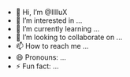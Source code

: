 - 👋 Hi, I’m @IIlluX
- 👀 I’m interested in ...
- 🌱 I’m currently learning ...
- 💞️ I’m looking to collaborate on ...
- 📫 How to reach me ...
- 😄 Pronouns: ...
- ⚡ Fun fact: ...

<!---
IIlluX/IIlluX is a ✨ special ✨ repository because its `README.md` (this file) appears on your GitHub profile.
You can click the Preview link to take a look at your changes.
--->
